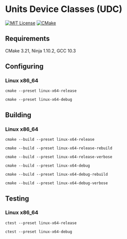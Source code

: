 # Units Device Classes (UDC)

[![MIT License](https://img.shields.io/badge/License-MIT-blue.svg)](https://opensource.org/licenses/mit-license.php)
[![CMake](https://github.com/Nebula-XI/nebula-xi-dev/actions/workflows/cmake.yml/badge.svg)](https://github.com/Nebula-XI/nebula-xi-dev/actions/workflows/cmake.yml)

## Requirements

CMake 3.21, Ninja 1.10.2, GCC 10.3

## Configuring

### Linux x86_64

`cmake --preset linux-x64-release`

`cmake --preset linux-x64-debug`

## Building

### Linux x86_64


`cmake --build --preset linux-x64-release`

`cmake --build --preset linux-x64-release-rebuild`

`cmake --build --preset linux-x64-release-verbose`

`cmake --build --preset linux-x64-debug`

`cmake --build --preset linux-x64-debug-rebuild`

`cmake --build --preset linux-x64-debug-verbose`

## Testing

### Linux x86_64


`ctest --preset linux-x64-release`

`ctest --preset linux-x64-debug`
